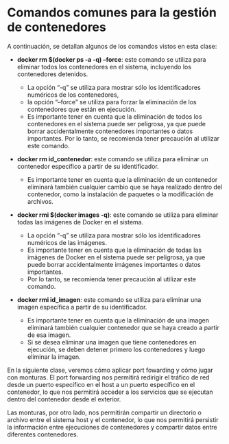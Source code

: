 # Comandos comunes para la gestión de contenedores

A continuación, se detallan algunos de los comandos vistos en esta clase:

- __docker rm $(docker ps -a -q) –force__: este comando se utiliza para eliminar todos los contenedores en el sistema, incluyendo los contenedores detenidos. 
    - La opción “-q” se utiliza para mostrar sólo los identificadores numéricos de los contenedores,
    - la opción “–force” se utiliza para forzar la eliminación de los contenedores que están en ejecución. 
    - Es importante tener en cuenta que la eliminación de todos los contenedores en el sistema puede ser peligrosa, ya que puede borrar accidentalmente contenedores importantes o datos importantes. Por lo tanto, se recomienda tener precaución al utilizar este comando.

- __docker rm id_contenedor__: este comando se utiliza para eliminar un contenedor específico a partir de su identificador. 
    - Es importante tener en cuenta que la eliminación de un contenedor eliminará también cualquier cambio que se haya realizado dentro del contenedor, como la instalación de paquetes o la modificación de archivos.

- __docker rmi $(docker images -q)__: este comando se utiliza para eliminar todas las imágenes de Docker en el sistema. 
    - La opción “-q” se utiliza para mostrar sólo los identificadores numéricos de las imágenes. 
    - Es importante tener en cuenta que la eliminación de todas las imágenes de Docker en el sistema puede ser peligrosa, ya que puede borrar accidentalmente imágenes importantes o datos importantes. 
    - Por lo tanto, se recomienda tener precaución al utilizar este comando.

- __docker rmi id_imagen__: este comando se utiliza para eliminar una imagen específica a partir de su identificador. 
    - Es importante tener en cuenta que la eliminación de una imagen eliminará también cualquier contenedor que se haya creado a partir de esa imagen. 
    - Si se desea eliminar una imagen que tiene contenedores en ejecución, se deben detener primero los contenedores y luego eliminar la imagen.

En la siguiente clase, veremos cómo aplicar port fowarding y cómo jugar con monturas. El port forwarding nos permitirá redirigir el tráfico de red desde un puerto específico en el host a un puerto específico en el contenedor, lo que nos permitirá acceder a los servicios que se ejecutan dentro del contenedor desde el exterior.

Las monturas, por otro lado, nos permitirán compartir un directorio o archivo entre el sistema host y el contenedor, lo que nos permitirá persistir la información entre ejecuciones de contenedores y compartir datos entre diferentes contenedores.